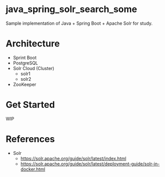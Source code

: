 # java_spring_solr_search_some

Sample implementation of Java + Spring Boot + Apache Solr for study.

# Architecture

- Sprint Boot
- PostgreSQL
- Solr Cloud (Cluster)
    - solr1
    - solr2
- ZooKeeper

# Get Started

WIP

# References

- Solr
    - https://solr.apache.org/guide/solr/latest/index.html
    - https://solr.apache.org/guide/solr/latest/deployment-guide/solr-in-docker.html
